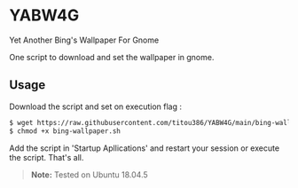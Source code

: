 # YABW4G
Yet Another Bing's Wallpaper For Gnome

One script to download and set the wallpaper in gnome.

## Usage
Download the script and set on execution flag :
```bash
$ wget https://raw.githubusercontent.com/titou386/YABW4G/main/bing-wallpaper.sh
$ chmod +x bing-wallpaper.sh
```

Add the script in 'Startup Apllications' and restart your session or execute the script. That's all.

> **Note:** Tested on Ubuntu 18.04.5
